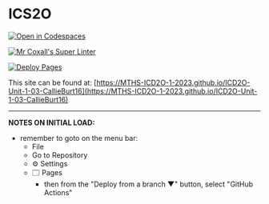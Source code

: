 # ICS2O

[![Open in Codespaces](https://classroom.github.com/assets/launch-codespace-7f7980b617ed060a017424585567c406b6ee15c891e84e1186181d67ecf80aa0.svg)](https://classroom.github.com/open-in-codespaces?assignment_repo_id=13901502)

[![Mr Coxall's Super Linter](https://github.com/MTHS-ICD2O-1-2023/ICD2O-Unit-1-03-CallieBurt16/workflows/Mr%20Coxall's%20Super%20Linter/badge.svg)](https://github.com/MTHS-ICD2O-1-2023/ICD2O-Unit-1-03-CallieBurt16/actions)

[![Deploy Pages](https://github.com/MTHS-ICD2O-1-2023/ICD2O-Unit-1-03-CallieBurt16/workflows/Deploy%20Pages/badge.svg)](https://github.com/MTHS-ICD2O-1-2023/ICD2O-Unit-1-03-CallieBurt16/actions)

This site can be found at: [https://MTHS-ICD2O-1-2023.github.io/ICD2O-Unit-1-03-CallieBurt16](https://MTHS-ICD2O-1-2023.github.io/ICD2O-Unit-1-03-CallieBurt16)

---

**NOTES ON INITIAL LOAD:**
- remember to goto on the menu bar:
  - File
  - Go to Repository
  - ⚙ Settings
  - 🗔 Pages
    - then from the "Deploy from a branch ▼" button, select "GitHub Actions"
